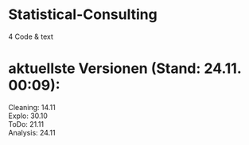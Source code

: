 # Statistical-Consulting
4 Code &amp; text

# aktuellste Versionen (Stand: 24.11. 00:09):

Cleaning: 14.11 <br />
Explo: 30.10 <br />
ToDo: 21.11 <br />
Analysis: 24.11
